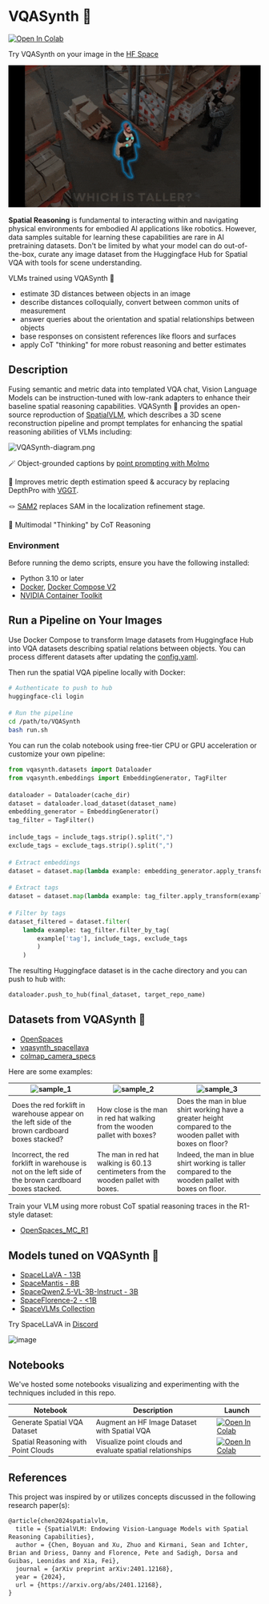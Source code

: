 # VQASynth 🎹 
[![Open In Colab](https://colab.research.google.com/assets/colab-badge.svg)](https://colab.research.google.com/drive/1sJUsJ5-UR-3Bydgg-thJ59KSNxRG8Q30?usp=sharing)

Try VQASynth on your image in the [HF Space](https://huggingface.co/spaces/remyxai/SpaceMantis)

![GIF Description](./assets/vqasynth-example.gif)

**Spatial Reasoning** is fundamental to interacting within and navigating physical environments for embodied AI applications like robotics. However, data samples suitable for learning these capabilities are rare in AI pretraining datasets.
Don't be limited by what your model can do out-of-the-box, curate any image dataset from the Huggingface Hub for Spatial VQA with tools for scene understanding. 

VLMs trained using VQASynth 🎹 
* estimate 3D distances between objects in an image
* describe distances colloquially, convert between common units of measurement
* answer queries about the orientation and spatial relationships between objects
* base responses on consistent references like floors and surfaces
* apply CoT "thinking" for more robust reasoning and better estimates

## Description

Fusing semantic and metric data into templated VQA chat, Vision Language Models can be instruction-tuned with low-rank adapters to enhance their baseline spatial reasoning capabilities. 
VQASynth 🎹 provides an open-source reproduction of [SpatialVLM](https://arxiv.org/abs/2401.12168), which describes a 3D scene reconstruction pipeline and prompt templates for enhancing the spatial reasoning abilities of VLMs including:

![VQASynth-diagram.png](https://github.com/user-attachments/assets/913fbc87-f778-4675-83b8-357c28c56c4d)


🪄 Object-grounded captions by [point prompting with Molmo](https://github.com/remyxai/VQASynth/issues/27)

📐 Improves metric depth estimation speed & accuracy by replacing DepthPro with [VGGT](https://vgg-t.github.io/).

🪢 [SAM2](https://github.com/facebookresearch/sam2) replaces SAM in the localization refinement stage.

🧠 Multimodal "Thinking" by CoT Reasoning


### Environment

Before running the demo scripts, ensure you have the following installed:
- Python 3.10 or later
- [Docker](https://docs.docker.com/engine/install/), [Docker Compose V2](https://docs.docker.com/compose/migrate/)
- [NVIDIA Container Toolkit](https://docs.nvidia.com/datacenter/cloud-native/container-toolkit/latest/install-guide.html)


## Run a Pipeline on Your Images

Use Docker Compose to transform Image datasets from Huggingface Hub into VQA datasets describing spatial relations between objects. 
You can process different datasets after updating the [config.yaml](config/config.yaml).

Then run the spatial VQA pipeline locally with Docker:

```bash
# Authenticate to push to hub
huggingface-cli login

# Run the pipeline
cd /path/to/VQASynth
bash run.sh
```
You can run the colab notebook using free-tier CPU or GPU acceleration or customize your own pipeline:
```python
from vqasynth.datasets import Dataloader
from vqasynth.embeddings import EmbeddingGenerator, TagFilter

dataloader = Dataloader(cache_dir)
dataset = dataloader.load_dataset(dataset_name)
embedding_generator = EmbeddingGenerator()
tag_filter = TagFilter()

include_tags = include_tags.strip().split(",")
exclude_tags = exclude_tags.strip().split(",")

# Extract embeddings
dataset = dataset.map(lambda example: embedding_generator.apply_transform(example, images))

# Extract tags
dataset = dataset.map(lambda example: tag_filter.apply_transform(example, include_tags + exclude_tags))

# Filter by tags
dataset_filtered = dataset.filter(
    lambda example: tag_filter.filter_by_tag(
        example['tag'], include_tags, exclude_tags
        )
    )
```

The resulting Huggingface dataset is in the cache directory and you can push to hub with:
```python
dataloader.push_to_hub(final_dataset, target_repo_name)
```

## Datasets from VQASynth 🎹

* [OpenSpaces](https://huggingface.co/datasets/remyxai/OpenSpaces)
* [vqasynth_spacellava](https://huggingface.co/datasets/remyxai/vqasynth_spacellava)
* [colmap_camera_specs](https://huggingface.co/datasets/salma-remyx/colmap_camera_specs)
  
Here are some examples:

| <img src="https://github.com/remyxai/VQASynth/blob/main/assets/warehouse_sample_1.jpeg?raw=true"  alt="sample_1" style="max-height: 350px;" > | <img src="https://github.com/remyxai/VQASynth/blob/main/assets/warehouse_sample_2.jpeg?raw=true"  alt="sample_2" style="max-height: 350px;"> | <img src="https://github.com/remyxai/VQASynth/blob/main/assets/warehouse_sample_3.jpeg?raw=true" alt="sample_3" style="max-height: 350px;"> |
|----------|-------------|--------|
| Does the red forklift in warehouse appear on the left side of the brown cardboard boxes stacked? | How close is the man in red hat walking from the wooden pallet with boxes? | Does the man in blue shirt working have a greater height compared to the wooden pallet with boxes on floor? |
| Incorrect, the red forklift in warehouse is not on the left side of the brown cardboard boxes stacked. | The man in red hat walking is 60.13 centimeters from the wooden pallet with boxes. | Indeed, the man in blue shirt working is taller compared to the wooden pallet with boxes on floor. |

Train your VLM using more robust CoT spatial reasoning traces in the R1-style dataset:

* [OpenSpaces_MC_R1](https://huggingface.co/datasets/remyxai/OpenSpaces_MC_R1)
  
## Models tuned on VQASynth 🎹

* [SpaceLLaVA - 13B](https://huggingface.co/remyxai/SpaceLLaVA)
* [SpaceMantis - 8B](https://huggingface.co/remyxai/SpaceMantis)
* [SpaceQwen2.5-VL-3B-Instruct - 3B](https://huggingface.co/remyxai/SpaceQwen2.5-VL-3B-Instruct)
* [SpaceFlorence-2 - <1B](https://huggingface.co/remyxai/SpaceFlorence-2)
* [SpaceVLMs Collection](https://huggingface.co/collections/remyxai/spacevlms-66a3dbb924756d98e7aec678)

Try SpaceLLaVA in [Discord](http://discord.gg/b2yGuCNpuC)

![image](https://github.com/remyxai/VQASynth/assets/9044907/8d99db2a-6b93-4123-85bd-8c91e795a5ef)


## Notebooks
We've hosted some notebooks visualizing and experimenting with the techniques included in this repo.

| Notebook | Description | Launch |
|----------|-------------|--------|
| Generate Spatial VQA Dataset | Augment an HF Image Dataset with Spatial VQA | [![Open In Colab](https://colab.research.google.com/assets/colab-badge.svg)](https://colab.research.google.com/drive/1sJUsJ5-UR-3Bydgg-thJ59KSNxRG8Q30?usp=sharing) |
| Spatial Reasoning with Point Clouds | Visualize point clouds and evaluate spatial relationships | [![Open In Colab](https://colab.research.google.com/assets/colab-badge.svg)](https://colab.research.google.com/drive/1f3rr-y233GvxWVzPE7_mK-DY52pG0fsm?usp=sharing) |

## References
This project was inspired by or utilizes concepts discussed in the following research paper(s):
```
@article{chen2024spatialvlm,
  title = {SpatialVLM: Endowing Vision-Language Models with Spatial Reasoning Capabilities},
  author = {Chen, Boyuan and Xu, Zhuo and Kirmani, Sean and Ichter, Brian and Driess, Danny and Florence, Pete and Sadigh, Dorsa and Guibas, Leonidas and Xia, Fei},
  journal = {arXiv preprint arXiv:2401.12168},
  year = {2024},
  url = {https://arxiv.org/abs/2401.12168},
}
```
